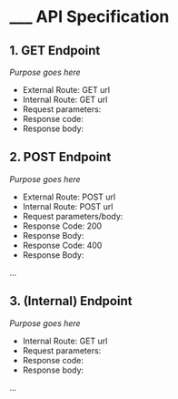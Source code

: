 # ___ API Specification

## 1. GET Endpoint
*Purpose goes here*

* External Route: GET url
* Internal Route: GET url
* Request parameters:
* Response code:
* Response body:

## 2. POST Endpoint
*Purpose goes here*
* External Route: POST url
* Internal Route: POST url
* Request parameters/body:
* Response Code: 200
* Response Body: 
* Response Code: 400
* Response Body:

...
## 3. (Internal) Endpoint
*Purpose goes here*

* Internal Route: GET url
* Request parameters:
* Response code:
* Response body:

...
